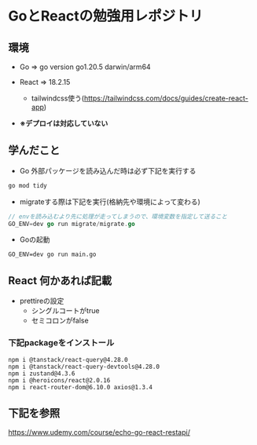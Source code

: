 
# GoとReactの勉強用レポジトリ

## 環境
- Go => go version go1.20.5 darwin/arm64
- React => 18.2.15
  - tailwindcss使う(https://tailwindcss.com/docs/guides/create-react-app)

- **※デプロイは対応していない**
## 学んだこと

- Go 外部パッケージを読み込んだ時は必ず下記を実行する
```bash
go mod tidy
```

- migrateする際は下記を実行(格納先や環境によって変わる)
```Go
// envを読み込むより先に処理が走ってしまうので、環境変数を指定して送ること
GO_ENV=dev go run migrate/migrate.go
```

- Goの起動
```
GO_ENV=dev go run main.go
```

## React 何かあれば記載

- prettireの設定
  - シングルコートがtrue
  - セミコロンがfalse


### 下記packageをインストール
```
npm i @tanstack/react-query@4.28.0
npm i @tanstack/react-query-devtools@4.28.0
npm i zustand@4.3.6
npm i @heroicons/react@2.0.16
npm i react-router-dom@6.10.0 axios@1.3.4
```

## 下記を参照
https://www.udemy.com/course/echo-go-react-restapi/